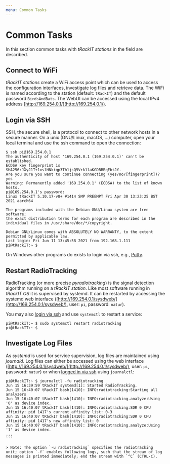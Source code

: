 ```yaml
---
menu: Common Tasks
---
```


# Common Tasks
In this section common tasks with *tRackIT stations* in the field are described.

## Connect to WiFi
*tRackIT stations* create a WiFi access point which can be used to access the configuration interfaces, investigate log files and retrieve data.
The WiFi is named according to the station (default: `tRackIT`) and the default password `BirdsAndBats`.
The WebUI can be accessed using the local IPv4 address [http://169.254.0.1/](http://169.254.0.1/).


## Login via SSH
SSH, the secure shell, is a protocol to connect to other network hosts in a secure manner. 
On a unix (GNU/Linux, macOS, ...) computer, open your local terminal and use the ssh command to open the connection:
```
$ ssh pi@169.254.0.1
The authenticity of host '169.254.0.1 (169.254.0.1)' can't be established.
ECDSA key fingerprint is SHA256:JXyJ1T+1xslHNkiqp3Th1jsQ5Vrk1laKGDBBRqEbtJY.
Are you sure you want to continue connecting (yes/no/[fingerprint])? yes
Warning: Permanently added '169.254.0.1' (ECDSA) to the list of known hosts.
pi@169.254.0.1's password: 
Linux tRackIT 5.10.17-v8+ #1414 SMP PREEMPT Fri Apr 30 13:23:25 BST 2021 aarch64

The programs included with the Debian GNU/Linux system are free software;
the exact distribution terms for each program are described in the
individual files in /usr/share/doc/*/copyright.

Debian GNU/Linux comes with ABSOLUTELY NO WARRANTY, to the extent
permitted by applicable law.
Last login: Fri Jun 11 13:45:58 2021 from 192.168.1.111
pi@tRackIT:~ $ 
```

On Windows other programs do exists to login via ssh, e.g., [Putty](https://www.putty.org).


## Restart RadioTracking
RadioTracking (or more precise *pyradiotracking*) is the signal detection algorithm running on a *tRackIT station*. 
Like most software running in *tRackIT OS* it is supervised by systemd.
It can be restarted by accessing the systemd web interface ([http://169.254.0.1/sysdweb/](http://169.254.0.1/sysdweb/), user: `pi`, password: `natur`). 

You may also [login via ssh](#login-via-ssh) and use `systemctl` to restart a service:
```
pi@tRackIT:~ $ sudo systemctl restart radiotracking
pi@tRackIT:~ $ 
```

## Investigate Log Files
As *systemd* is used for service supervision, log files are maintained using *journald*.
Log files can either be accessed using the web interface ([http://169.254.0.1/sysdweb/](http://169.254.0.1/sysdweb/), user: `pi`, password: `natur`) or when [logged in via ssh](#login-via-ssh) using `journalctl`:

````
pi@tRackIT:~ $ journalctl -fu radiotracking
Jun 15 16:39:59 tRackIT systemd[1]: Started RadioTracking.
Jun 15 16:40:07 tRackIT bash[1410]: INFO:radiotracking:Starting all analyzers
Jun 15 16:40:07 tRackIT bash[1410]: INFO:radiotracking.analyze:Using '0' as device index.
Jun 15 16:40:07 tRackIT bash[1410]: INFO:radiotracking:SDR 0 CPU affinity: pid 1417's current affinity list: 0-3
Jun 15 16:40:07 tRackIT bash[1410]: INFO:radiotracking:SDR 0 CPU affinity: pid 1417's new affinity list: 0
Jun 15 16:40:07 tRackIT bash[1410]: INFO:radiotracking.analyze:Using '1' as device index.
...
```

> Note: The option `-u radiotracking` specifies the radiotracking unit; option `-f` enables following logs, such that the stream of log messages is printed immediately; end the stream with `^C` (CTRL-C).

